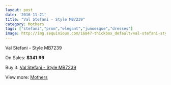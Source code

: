```yaml
---
layout: post
date: '2016-11-21'
title: "Val Stefani - Style MB7239"
category: Mothers
tags: ["stefani","prom","elegant","junoesque","dresses"]
image: http://img.sequinious.com/16847-thickbox_default/val-stefani-style-mb7239.jpg
---
```

Val Stefani - Style MB7239

On Sales: **$341.99**
<a href="https://www.sequinious.com/mothers/7946-val-stefani-style-mb7239.html"><amp-img layout="responsive" width="600" height="600" src="//img.sequinious.com/16847-thickbox_default/val-stefani-style-mb7239.jpg" alt="Val Stefani - Style MB7239 0" /></a>

Buy it: [Val Stefani - Style MB7239](https://www.sequinious.com/mothers/7946-val-stefani-style-mb7239.html "Val Stefani - Style MB7239")

View more: [Mothers](https://www.sequinious.com/6-mothers "Mothers")
